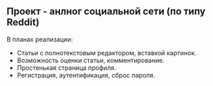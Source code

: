 ## Проект - анлног социальной сети (по типу Reddit)

В планах реализации:
- Статьи с полнотекстовым редактором, вставкой картинок.
- Возможность оценки статьи, комментирование.
- Простенькая страница профиля.
- Регистрация, аутентификация, сброс пароля.
